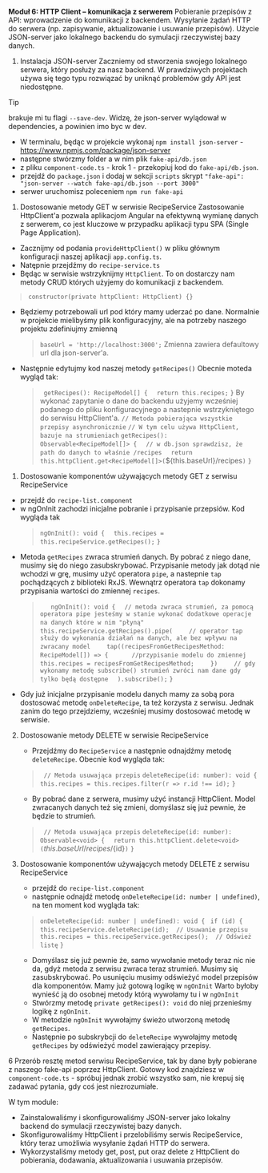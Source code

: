 **Moduł 6: HTTP Client – komunikacja z serwerem**
Pobieranie przepisów z API: wprowadzenie do komunikacji z backendem.
Wysyłanie żądań HTTP do serwera (np. zapisywanie, aktualizowanie i usuwanie przepisów).
Użycie JSON-server jako lokalnego backendu do symulacji rzeczywistej bazy danych.

1. Instalacja JSON-server
Zaczniemy od stworzenia swojego lokalnego serwera, który posłuży za nasz backend.
W prawdziwych projektach używa się tego typu rozwiązać by uniknąć problemów gdy API jest niedostępne.

> [!TIP]
> brakuje mi tu flagi `--save-dev`. Widzę, że json-server wylądował w dependencies, a powinien imo byc w dev.

   * W terminalu, będąc w projekcie wykonaj `npm install json-server` - https://www.npmjs.com/package/json-server
   * następne stwórzmy folder a w nim plik `fake-api/db.json`
   * z pliku `component-code.ts` - krok 1 - przekopiuj kod do `fake-api/db.json`.
   * przejdź do `package.json` i dodaj w sekcji `scripts` skrypt `"fake-api": "json-server --watch fake-api/db.json --port 3000"`
   * serwer uruchomisz poleceniem `npm run fake-api`

1. Dostosowanie metody GET w serwisie RecipeService
  Zastosowanie HttpClient'a pozwala aplikacjom Angular na efektywną wymianę danych z serwerem, co jest kluczowe w przypadku aplikacji typu SPA (Single Page Application).

  * Zacznijmy od podania `provideHttpClient()` w pliku głównym konfiguracji naszej aplikacji `app.config.ts`.
  * Natępnie przejdźmy do `recipe-service.ts`
  * Będąc w serwisie wstrzyknijmy `HttpClient`. To on dostarczy nam metody CRUD których użyjemy do komunikacji z backendem.
  > `constructor(private httpClient: HttpClient) {}`

  * Będziemy potrzebowali url pod który mamy uderzać po dane.
    Normalnie w projekcie mielibyśmy plik konfiguracyjny, ale na potrzeby naszego projektu zdefiniujmy zmienną
    > `baseUrl = 'http://localhost:3000';`
    Zmienna zawiera defaultowy url dla json-server'a.

  * Następnie edytujmy kod naszej metody `getRecipes()`
    Obecnie moteda wygląd tak:
    > ` getRecipes(): RecipeModel[] {`
    > `  return this.recipes;`
    > `}`
    By wykonać zapytanie o dane do backendu użyjemy wcześniej podanego do pliku konfiguracyjnego a nastepnie wstrzykniętego do serwisu HttpClient'a.
    > `// Metoda pobierająca wszystkie przepisy asynchronicznie`
    > `// W tym celu używa HttpClient, bazuje na strumieniach`
    > `getRecipes(): Observable<RecipeModel[]> {`
    > `  // w db.json sprawdzisz, że path do danych to właśnie /recipes`
    > `  return this.httpClient.get<RecipeModel[]>(`${this.baseUrl}/recipes`)`
    > `}`

1. Dostosowanie komponentów używających metody GET z serwisu RecipeService
  * przejdź do `recipe-list.component`
  * w ngOnInit zachodzi inicjalne pobranie i przypisanie przepsiów. Kod wygląda tak
    > `ngOnInit(): void {`
    > `  this.recipes = this.recipeService.getRecipes();`
    > `}`
  * Metoda `getRecipes` zwraca strumień danych. By pobrać z niego dane, musimy się do niego zasubskrybować.
    Przypisanie metody jak dotąd nie wchodzi w grę, musimy użyć operatora `pipe`, a nastepnie `tap` pochądzących z biblioteki RxJS.
    Wewnątrz operatora `tap` dokonamy przypisania wartości do zmiennej `recipes`.
    > `   ngOnInit(): void {`
    > `  // metoda zwraca strumień, za pomocą operatora pipe jesteśmy w stanie wykonać dodatkowe operacje na danych które w nim "płyną"`
    > `  this.recipeService.getRecipes().pipe(`
    > `    // operator tap służy do wykonania działań na danych, ale bez wpływu na zwracany model`
    > `    tap((recipesFromGetRecipesMethod: RecipeModel[]) => {`
    > `      //przypisanie modelu do zmiennej`
    > `      this.recipes = recipesFromGetRecipesMethod;`
    > `    })`
    > `    // gdy wykonamy metodę subscribe() strumień zwróci nam dane gdy tylko będą dostępne`
    > `  ).subscribe();`
    > `}`
  * Gdy już inicjalne przypisanie modelu danych mamy za sobą pora dostosować metodę `onDeleteRecipe`, ta też korzysta z serwisu.
    Jednak zanim do tego przejdziemy, wcześniej musimy dostosować metodę w serwisie.

2. Dostosowanie metody DELETE w serwisie RecipeService
    * Przejdźmy do `RecipeService` a następnie odnajdźmy metodę `deleteRecipe`. Obecnie kod wygląda tak:
    > ` // Metoda usuwająca przepis`
    > `deleteRecipe(id: number): void {`
    > `  this.recipes = this.recipes.filter(r => r.id !== id);`
    > `}`

    * By pobrać dane z serwera, musimy użyć instancji HttpClient. Model zwracanych danych też się zmieni, domyślasz się już pewnie,
    że będzie to strumień.
    > ` // Metoda usuwająca przepis`
    > `deleteRecipe(id: number): Observable<void> {`
    > `  return this.httpClient.delete<void>(`${this.baseUrl}/recipes/${id}`)`
    > `}`

3. Dostosowanie komponentów używających metody DELETE z serwisu RecipeService
    * przejdź do `recipe-list.component`
    * następnie odnajdź metodę `onDeleteRecipe(id: number | undefined)`, na ten moment kod wygląda tak:
    > `onDeleteRecipe(id: number | undefined): void {`
    > ` if (id) {`
    > `   this.recipeService.deleteRecipe(id);  // Usuwanie przepisu`
    > `   this.recipes = this.recipeService.getRecipes();  // Odśwież listę`
    > `}`

    * Domyślasz się już pewnie że, samo wywołanie metody teraz nic nie da, gdyż metoda z serwisu zwraca teraz strumień.
      Musimy się zasubskrybować.
      Po usunięciu musimy odświeżyć model przepisów dla komponentów. Mamy już gotową logikę w `ngOnInit`
      Warto byłoby wynieść ją do osobnej metody którą wywołamy tu i w `ngOnInit`
    * Stwórzmy metodę `private getRecipes(): void` do niej przenieśmy logikę z `ngOnInit`.
    * W metodzie `ngOnInit` wywołajmy świeżo utworzoną metodę `getRecipes`.
    * Następnie po subskrybcji do `deleteRecipe` wywołajmy metodę `getRecipes` by odświeżyć model zawierający przepisy.

6 Przerób resztę metod serwisu RecipeService, tak by dane były pobierane z naszego fake-api poprzez HttpClient.
  Gotowy kod znajdziesz w `component-code.ts` - spróbuj jednak zrobić wszystko sam, nie krepuj się zadawać pytania,
  gdy coś jest niezrozumiałe.

W tym module:
  * Zainstalowaliśmy i skonfigurowaliśmy JSON-server jako lokalny backend do symulacji rzeczywistej bazy danych.
  * Skonfigurowaliśmy HttpClient i przelobiliśmy serwis RecipeService, który teraz umożliwia wysyłanie żądań HTTP do serwera.
  * Wykorzystaliśmy metody get, post, put oraz delete z HttpClient do pobierania, dodawania, aktualizowania i usuwania przepisów.
